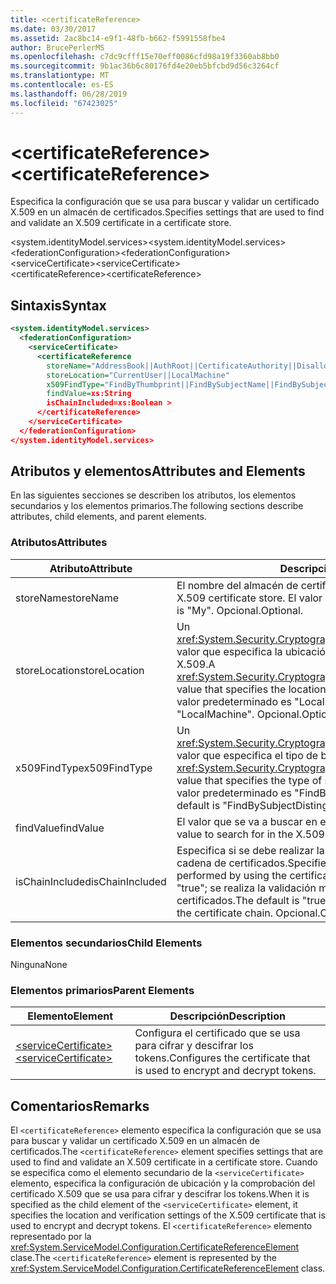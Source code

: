 ```yaml
---
title: <certificateReference>
ms.date: 03/30/2017
ms.assetid: 2ac8bc14-e9f1-48fb-b662-f5991558fbe4
author: BrucePerlerMS
ms.openlocfilehash: c7dc9cfff15e70eff0086cfd98a19f3360ab8bb0
ms.sourcegitcommit: 9b1ac36b6c80176fd4e20eb5bfcbd9d56c3264cf
ms.translationtype: MT
ms.contentlocale: es-ES
ms.lasthandoff: 06/28/2019
ms.locfileid: "67423025"
---
```

# <a name="certificatereference"></a><span data-ttu-id="32737-101">\<certificateReference></span><span class="sxs-lookup"><span data-stu-id="32737-101">\<certificateReference></span></span>
<span data-ttu-id="32737-102">Especifica la configuración que se usa para buscar y validar un certificado X.509 en un almacén de certificados.</span><span class="sxs-lookup"><span data-stu-id="32737-102">Specifies settings that are used to find and validate an X.509 certificate in a certificate store.</span></span>  
  
 <span data-ttu-id="32737-103">\<system.identityModel.services></span><span class="sxs-lookup"><span data-stu-id="32737-103">\<system.identityModel.services></span></span>  
<span data-ttu-id="32737-104">\<federationConfiguration></span><span class="sxs-lookup"><span data-stu-id="32737-104">\<federationConfiguration></span></span>  
<span data-ttu-id="32737-105">\<serviceCertificate></span><span class="sxs-lookup"><span data-stu-id="32737-105">\<serviceCertificate></span></span>  
<span data-ttu-id="32737-106">\<certificateReference></span><span class="sxs-lookup"><span data-stu-id="32737-106">\<certificateReference></span></span>  
  
## <a name="syntax"></a><span data-ttu-id="32737-107">Sintaxis</span><span class="sxs-lookup"><span data-stu-id="32737-107">Syntax</span></span>  
  
```xml  
<system.identityModel.services>  
  <federationConfiguration>  
    <serviceCertificate>  
      <certificateReference   
        storeName="AddressBook||AuthRoot||CertificateAuthority||Disallowed||My||Root||TrustedPeople||TrustedPublisher"  
        storeLocation="CurrentUser||LocalMachine"  
        x509FindType="FindByThumbprint||FindBySubjectName||FindBySubjectDistinguishedName||FindByIssuerName||FindByIssuerDistinguishedName||FindBySerialNumber||FindByTimeValid||FindByTimeNotYetValid||FindByTimeExpired||FindByTemplateName||FindByApplicationPolicy||FindByCertificatePolicy||FindByExtension||FindByKeyUsage||FindBySubjectKeyIdentifier"  
        findValue=xs:String  
        isChainIncluded=xs:Boolean >  
      </certificateReference>  
    </serviceCertificate>  
  </federationConfiguration>  
</system.identityModel.services>  
```  
  
## <a name="attributes-and-elements"></a><span data-ttu-id="32737-108">Atributos y elementos</span><span class="sxs-lookup"><span data-stu-id="32737-108">Attributes and Elements</span></span>  
 <span data-ttu-id="32737-109">En las siguientes secciones se describen los atributos, los elementos secundarios y los elementos primarios.</span><span class="sxs-lookup"><span data-stu-id="32737-109">The following sections describe attributes, child elements, and parent elements.</span></span>  
  
### <a name="attributes"></a><span data-ttu-id="32737-110">Atributos</span><span class="sxs-lookup"><span data-stu-id="32737-110">Attributes</span></span>  
  
|<span data-ttu-id="32737-111">Atributo</span><span class="sxs-lookup"><span data-stu-id="32737-111">Attribute</span></span>|<span data-ttu-id="32737-112">Descripción</span><span class="sxs-lookup"><span data-stu-id="32737-112">Description</span></span>|  
|---------------|-----------------|  
|<span data-ttu-id="32737-113">storeName</span><span class="sxs-lookup"><span data-stu-id="32737-113">storeName</span></span>|<span data-ttu-id="32737-114">El nombre del almacén de certificados X.509.</span><span class="sxs-lookup"><span data-stu-id="32737-114">The name of the X.509 certificate store.</span></span> <span data-ttu-id="32737-115">El valor predeterminado es "My".</span><span class="sxs-lookup"><span data-stu-id="32737-115">The default is "My".</span></span> <span data-ttu-id="32737-116">Opcional.</span><span class="sxs-lookup"><span data-stu-id="32737-116">Optional.</span></span>|  
|<span data-ttu-id="32737-117">storeLocation</span><span class="sxs-lookup"><span data-stu-id="32737-117">storeLocation</span></span>|<span data-ttu-id="32737-118">Un <xref:System.Security.Cryptography.X509Certificates.StoreLocation> valor que especifica la ubicación del almacén de certificados X.509.</span><span class="sxs-lookup"><span data-stu-id="32737-118">A <xref:System.Security.Cryptography.X509Certificates.StoreLocation> value that specifies the location of the X.509 certificate store.</span></span> <span data-ttu-id="32737-119">El valor predeterminado es "LocalMachine".</span><span class="sxs-lookup"><span data-stu-id="32737-119">The default value is "LocalMachine".</span></span> <span data-ttu-id="32737-120">Opcional.</span><span class="sxs-lookup"><span data-stu-id="32737-120">Optional.</span></span>|  
|<span data-ttu-id="32737-121">x509FindType</span><span class="sxs-lookup"><span data-stu-id="32737-121">x509FindType</span></span>|<span data-ttu-id="32737-122">Un <xref:System.Security.Cryptography.X509Certificates.X509FindType> valor que especifica el tipo de búsqueda que se ejecuta.</span><span class="sxs-lookup"><span data-stu-id="32737-122">An <xref:System.Security.Cryptography.X509Certificates.X509FindType> value that specifies the type of search that is to be executed.</span></span> <span data-ttu-id="32737-123">El valor predeterminado es "FindBySubjectDistinguishedName".</span><span class="sxs-lookup"><span data-stu-id="32737-123">The default is "FindBySubjectDistinguishedName".</span></span> <span data-ttu-id="32737-124">Opcional.</span><span class="sxs-lookup"><span data-stu-id="32737-124">Optional.</span></span>|  
|<span data-ttu-id="32737-125">findValue</span><span class="sxs-lookup"><span data-stu-id="32737-125">findValue</span></span>|<span data-ttu-id="32737-126">El valor que se va a buscar en el almacén de certificados X.509.</span><span class="sxs-lookup"><span data-stu-id="32737-126">The value to search for in the X.509 certificate store.</span></span> <span data-ttu-id="32737-127">Opcional.</span><span class="sxs-lookup"><span data-stu-id="32737-127">Optional.</span></span>|  
|<span data-ttu-id="32737-128">isChainIncluded</span><span class="sxs-lookup"><span data-stu-id="32737-128">isChainIncluded</span></span>|<span data-ttu-id="32737-129">Especifica si se debe realizar la validación mediante el uso de la cadena de certificados.</span><span class="sxs-lookup"><span data-stu-id="32737-129">Specifies whether validation should be performed by using the certificate chain.</span></span> <span data-ttu-id="32737-130">El valor predeterminado es "true"; se realiza la validación mediante el uso de la cadena de certificados.</span><span class="sxs-lookup"><span data-stu-id="32737-130">The default is "true"; validation is performed by using the certificate chain.</span></span> <span data-ttu-id="32737-131">Opcional.</span><span class="sxs-lookup"><span data-stu-id="32737-131">Optional.</span></span>|  
  
### <a name="child-elements"></a><span data-ttu-id="32737-132">Elementos secundarios</span><span class="sxs-lookup"><span data-stu-id="32737-132">Child Elements</span></span>  
 <span data-ttu-id="32737-133">Ninguna</span><span class="sxs-lookup"><span data-stu-id="32737-133">None</span></span>  
  
### <a name="parent-elements"></a><span data-ttu-id="32737-134">Elementos primarios</span><span class="sxs-lookup"><span data-stu-id="32737-134">Parent Elements</span></span>  
  
|<span data-ttu-id="32737-135">Elemento</span><span class="sxs-lookup"><span data-stu-id="32737-135">Element</span></span>|<span data-ttu-id="32737-136">Descripción</span><span class="sxs-lookup"><span data-stu-id="32737-136">Description</span></span>|  
|-------------|-----------------|  
|[<span data-ttu-id="32737-137">\<serviceCertificate></span><span class="sxs-lookup"><span data-stu-id="32737-137">\<serviceCertificate></span></span>](../../../../../docs/framework/configure-apps/file-schema/windows-identity-foundation/servicecertificate.md)|<span data-ttu-id="32737-138">Configura el certificado que se usa para cifrar y descifrar los tokens.</span><span class="sxs-lookup"><span data-stu-id="32737-138">Configures the certificate that is used to encrypt and decrypt tokens.</span></span>|  
  
## <a name="remarks"></a><span data-ttu-id="32737-139">Comentarios</span><span class="sxs-lookup"><span data-stu-id="32737-139">Remarks</span></span>  
 <span data-ttu-id="32737-140">El `<certificateReference>` elemento especifica la configuración que se usa para buscar y validar un certificado X.509 en un almacén de certificados.</span><span class="sxs-lookup"><span data-stu-id="32737-140">The `<certificateReference>` element specifies settings that are used to find and validate an X.509 certificate in a certificate store.</span></span> <span data-ttu-id="32737-141">Cuando se especifica como el elemento secundario de la `<serviceCertificate>` elemento, especifica la configuración de ubicación y la comprobación del certificado X.509 que se usa para cifrar y descifrar los tokens.</span><span class="sxs-lookup"><span data-stu-id="32737-141">When it is specified as the child element of the `<serviceCertificate>` element, it specifies the location and verification settings of the X.509 certificate that is used to encrypt and decrypt tokens.</span></span> <span data-ttu-id="32737-142">El `<certificateReference>` elemento representado por la <xref:System.ServiceModel.Configuration.CertificateReferenceElement> clase.</span><span class="sxs-lookup"><span data-stu-id="32737-142">The `<certificateReference>` element is represented by the <xref:System.ServiceModel.Configuration.CertificateReferenceElement> class.</span></span>
